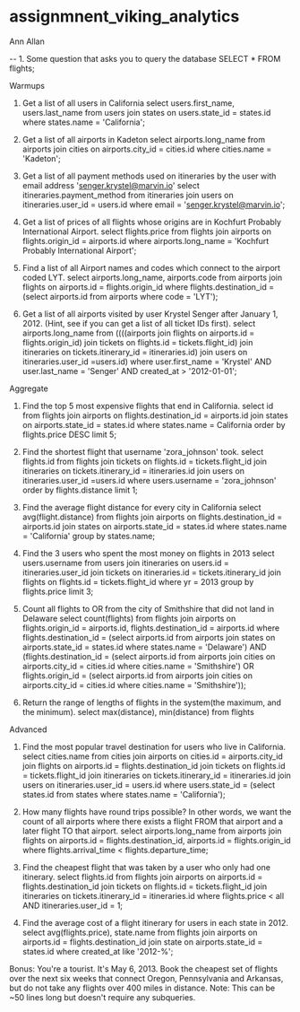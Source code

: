 # assignmnent_viking_analytics
Ann Allan

-- 1. Some question that asks you to query the database
SELECT * FROM flights;

Warmups

1. Get a list of all users in California
  select users.first_name, users.last_name
  from users join states on users.state_id = states.id
  where states.name = 'California';

2. Get a list of all airports in Kadeton
  select airports.long_name
  from airports join cities on airports.city_id = cities.id
  where cities.name = 'Kadeton';

3. Get a list of all payment methods used on itineraries by the user with email address 'senger.krystel@marvin.io'
select itineraries.payment_method
from itineraries join users on itineraries.user_id = users.id
where email = 'senger.krystel@marvin.io';


4. Get a list of prices of all flights whose origins are in Kochfurt Probably International Airport.
select flights.price
from flights join airports on flights.origin_id = airports.id
where airports.long_name = 'Kochfurt Probably International Airport';

5. Find a list of all Airport names and codes which connect to the airport coded LYT.
select airports.long_name, airports.code
from airports join flights on airports.id = flights.origin_id
where flights.destination_id = (select airports.id
  from airports
  where code = 'LYT');

6. Get a list of all airports visited by user Krystel Senger after January 1, 2012. (Hint, see if you can get a list of all ticket IDs first).
select airports.long_name
from ((((airports join flights on airports.id = flights.origin_id) join tickets on flights.id = tickets.flight_id) join itineraries on tickets.itinerary_id = itineraries.id) join users on itineraries.user_id =users.id)
where user.first_name = 'Krystel' AND user.last_name = 'Senger' AND created_at > '2012-01-01';

Aggregate
1. Find the top 5 most expensive flights that end in California.
select id
from flights join airports on flights.destination_id = airports.id join states on airports.state_id = states.id
where states.name = California
order by flights.price DESC
limit 5;


2. Find the shortest flight that username 'zora_johnson' took.
select flights.id
from flights join tickets on flights.id = tickets.flight_id join itineraries on tickets.itinerary_id = itineraries.id join users on itineraries.user_id =users.id
 where users.username = 'zora_johnson'
 order by flights.distance
 limit 1;

3. Find the average flight distance for every city in California
select avg(flight.distance)
from flights join airports on flights.destination_id = airports.id join states on airports.state_id = states.id
where states.name = 'California'
group by states.name;

4. Find the 3 users who spent the most money on flights in 2013
select users.username
from users join itineraries on users.id = itineraries.user_id join tickets on itineraries.id = tickets.itinerary_id join flights on flights.id = tickets.flight_id
where yr = 2013
group by flights.price
limit 3;

5. Count all flights to OR from the city of Smithshire that did not land in Delaware
select count(flights)
from flights join airports on flights.origin_id = airports.id, flights.destination_id = airports.id
where flights.destination_id = (select airports.id
from airports join states on airports.state_id = states.id
where states.name = 'Delaware') AND
(flights.destination_id = (select airports.id
  from airports join cities on airports.city_id = cities.id
  where cities.name = 'Smithshire') OR
  flights.origin_id = (select airports.id
  from airports join cities on airports.city_id = cities.id
  where cities.name = 'Smithshire'));


6. Return the range of lengths of flights in the system(the maximum, and the minimum).
select max(distance), min(distance)
from flights


Advanced
1. Find the most popular travel destination for users who live in California.
select cities.name
from cities join airports on cities.id = airports.city_id join flights on airports.id = flights.destination_id join tickets on flights.id = tickets.flight_id join itineraries on tickets.itinerary_id = itineraries.id join users on itineraries.user_id = users.id
where users.state_id = (select states.id
from states
where states.name = 'California');

2. How many flights have round trips possible? In other words, we want the count of all airports where there exists a flight FROM that airport and a later flight TO that airport.
select airports.long_name
from airports join flights on airports.id = flights.destination_id, airports.id = flights.origin_id
where flights.arrival_time < flights.departure_time;


3. Find the cheapest flight that was taken by a user who only had one itinerary.
select flights.id
from flights join airports on airports.id = flights.destination_id join tickets on flights.id = tickets.flight_id join itineraries on tickets.itinerary_id = itineraries.id
where flights.price < all AND itineraries.user_id = 1;

4. Find the average cost of a flight itinerary for users in each state in 2012.
select avg(flights.price), state.name
from flights join airports on airports.id = flights.destination_id join state on airports.state_id = states.id
where created_at like '2012-%';


Bonus: You're a tourist. It's May 6, 2013. Book the cheapest set of flights over the next six weeks that connect Oregon, Pennsylvania and Arkansas, but do not take any flights over 400 miles in distance. Note: This can be ~50 lines long but doesn't require any subqueries.

